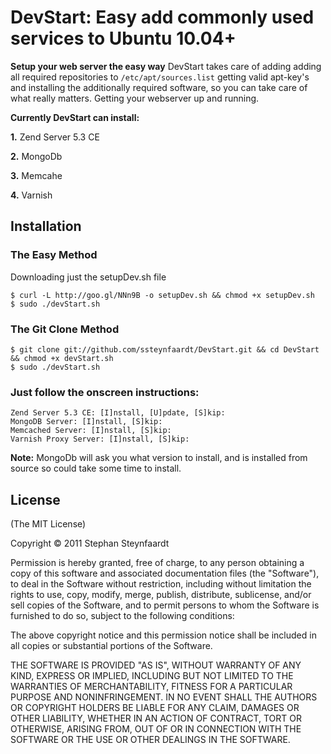 DevStart: Easy add commonly used services to Ubuntu 10.04+
==========================================================

**Setup your web server the easy way** DevStart takes care of adding 
adding all required repositories to `/etc/apt/sources.list` getting valid apt-key's
and installing the additionally required software, so  you can take care of what
really matters. Getting your webserver up and running.

**Currently DevStart can install:**

**1.** Zend Server 5.3 CE

**2.** MongoDb

**3.** Memcahe

**4.** Varnish

## Installation

### The Easy Method
Downloading just the setupDev.sh file

    $ curl -L http://goo.gl/NNn9B -o setupDev.sh && chmod +x setupDev.sh
    $ sudo ./devStart.sh

### The Git Clone Method

    $ git clone git://github.com/ssteynfaardt/DevStart.git && cd DevStart && chmod +x devStart.sh
    $ sudo ./devStart.sh

### Just follow the onscreen instructions:

    Zend Server 5.3 CE: [I]nstall, [U]pdate, [S]kip: 
    MongoDB Server: [I]nstall, [S]kip: 
    Memcached Server: [I]nstall, [S]kip:
    Varnish Proxy Server: [I]nstall, [S]kip:

**Note:** MongoDb will ask you what version to install, and is installed from source so could take some time to install.

## License

(The MIT License)

Copyright &copy; 2011 Stephan Steynfaardt

Permission is hereby granted, free of charge, to any person obtaining
a copy of this software and associated documentation files (the
"Software"), to deal in the Software without restriction, including
without limitation the rights to use, copy, modify, merge, publish,
distribute, sublicense, and/or sell copies of the Software, and to
permit persons to whom the Software is furnished to do so, subject to
the following conditions:

The above copyright notice and this permission notice shall be
included in all copies or substantial portions of the Software.

THE SOFTWARE IS PROVIDED "AS IS", WITHOUT WARRANTY OF ANY KIND,
EXPRESS OR IMPLIED, INCLUDING BUT NOT LIMITED TO THE WARRANTIES OF
MERCHANTABILITY, FITNESS FOR A PARTICULAR PURPOSE AND
NONINFRINGEMENT. IN NO EVENT SHALL THE AUTHORS OR COPYRIGHT HOLDERS BE
LIABLE FOR ANY CLAIM, DAMAGES OR OTHER LIABILITY, WHETHER IN AN ACTION
OF CONTRACT, TORT OR OTHERWISE, ARISING FROM, OUT OF OR IN CONNECTION
WITH THE SOFTWARE OR THE USE OR OTHER DEALINGS IN THE SOFTWARE.
